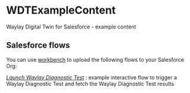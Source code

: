 # WDTExampleContent
Waylay Digital Twin for Salesforce - example content

## Salesforce flows
You can use [workbench](https://workbench.developerforce.com/metadataDeploy.php) to upload the following flows to your Salesforce Org:

*[Launch Waylay Diagnostic Test](/Flows/LaunchDiagnosticTest)* : example interactive flow to trigger a Waylay Diagnostic Test and fetch the Waylay Diagnostic Test results

